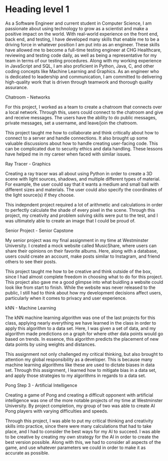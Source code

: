 <h1>Heading level 1</h1>

As a Software Engineer and current student in Computer Science, I am passionate about using technology to grow as a scientist and make a positive impact on the world. With real-world experience on the front end, back end, and testing, I have developed many skills that enable me to be a driving force in whatever position I am put into as an engineer. These skills have allowed me to become a full-time testing engineer at CHG Healthcare, reviewing and testing code daily, as well as being a representative for my team in terms of our testing procedures. Along with my working experience in JavaScript and SQL, I am also proficient in Python, Java, C, and other coding concepts like Machine Learning and Graphics. As an engineer who is dedicated to leadership and communication, I am committed to delivering high-quality work that is driven through teamwork and thorough quality assurance.

Chatroom - Networks

For this project, I worked as a team to create a chatroom that connects over a local network. 
Through this, users could connect to the chatroom and give and receive messages. 
The users have the ability to do public messages, private messages, set a username, and leave/join the chatroom.

This project taught me how to collaborate and think critically about how to connect to a server and handle connections. 
It also brought up some valuable discussions about how to handle creating user-facing code.
This can be complicated due to security ethics and data handling. These lessons have helped me in my career when faced with similar issues.

Ray Tracer - Graphics

Creating a ray tracer was all about using Python in order to create a 3D scene with light sources, shadows, and multiple different types of material.
For example, the user could say that it wants a medium and small ball with different sizes and materials. 
The user could also specify the coordinates of the light source(s) if they choose.

This indepndent project required a lot of arithmetic and calculations in order to perfectly calculate the shade of every pixel in the scene. 
Through this project, my creativity and problem solving skills were put to the test, and I was ultimately able to create an image that I could be proud of.

Senior Project - Senior Capstone

My senior project was my final assignment in my time at Westminster University. I created a mock website called MusicShare, where users can share their opinions on their favorite albums. Here, along with a database, users could create an account, make posts similar to Instagram, and friend others to see their posts.

This project taught me how to be creative and think outside of the box, since I had almost complete freedom in choosing what to do for this project. This project also gave me a good glimpse into what buidling a website could look like from start to finish.
While the website was never released to the public, I still had to think about how my development decisions affect users, particularly when it comes to privacy and user experience. 

kNN - Machine Learning
	
The kNN machine learning algorithm was one of the last projects for this class, applying nearly everything we have learned 
in the class in order to apply this algorithm to a data set.
Here, I was given a set of data, and my algorithm made predictions on a graph for where other data points would go based on trends. 
In essence, this algorithm predicts the placement of new data points by using weights and distances.

This assignment not only challenged my critical thinking, but also brought to attention my global responsibility as a developer.
This is because many machine learning algorithms like these are used to dictate biases in data set.
Through this assignment, I learned how to mitigate bias in a data set, and apply those strategies to my algorithms in regards to a data set.

Pong Step 3 - Artificial Intelligence
	
Creating a game of Pong and creating a difficult opponent with artificial intelligence was one of the more notable projects of my time at Westminster University. 
By project completion, my group of two was able to create AI Pong players with varying difficulties and speeds. 

Through this project, I was able to put my critical thinking and creativity skills into practice,
since there were many calculations that had to take place, and I had to consider the best ways for my AI to succeed.
I was able to be creative by creating my own strategy for the AI in order to create the best version possible.
Along with this, we had to consider all aspects of the game, and use whatever parameters we could in order to make it as accurate as possible. 
